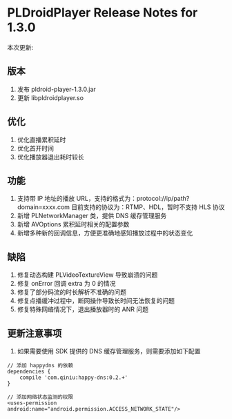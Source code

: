 # PLDroidPlayer Release Notes for 1.3.0

本次更新:

## 版本

1. 发布 pldroid-player-1.3.0.jar
2. 更新 libpldroidplayer.so

## 优化

1. 优化直播累积延时
2. 优化首开时间
3. 优化播放器退出耗时较长

## 功能

1. 支持带 IP 地址的播放 URL，支持的格式为：protocol://ip/path?domain=xxxx.com
   目前支持的协议为：RTMP、HDL，暂时不支持 HLS 协议
2. 新增 PLNetworkManager 类，提供 DNS 缓存管理服务
3. 新增 AVOptions 累积延时相关的配置参数
4. 新增多种新的回调信息，方便更准确地感知播放过程中的状态变化

## 缺陷 

1. 修复动态构建 PLVideoTextureView 导致崩溃的问题
2. 修复 onError 回调 extra 为 0 的情况
3. 修复了部分码流的时长解析不准确的问题
4. 修复点播缓冲过程中，断网操作导致长时间无法恢复的问题
5. 修复特殊网络情况下，退出播放器时的 ANR 问题

## 更新注意事项

1. 如果需要使用 SDK 提供的 DNS 缓存管理服务，则需要添加如下配置

```
// 添加 happydns 的依赖
dependencies {
    compile 'com.qiniu:happy-dns:0.2.+'
}

// 添加网络状态监测的权限
<uses-permission android:name="android.permission.ACCESS_NETWORK_STATE"/>

```





